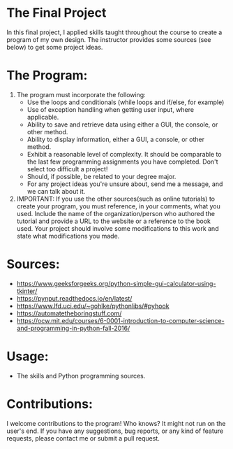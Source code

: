# The Final Project
In this final project, I applied skills taught throughout the course to create a program of my own design. The instructor provides some sources (see below) to get some project ideas. 
# The Program: 
1. The program must incorporate the following:
   * Use the loops and conditionals (while loops and if/else, for example)
   * Use of exception handling when getting user input, where applicable.
   * Ability to save and retrieve data using either a GUI, the console, or other method.
   * Ability to display information, either a GUI, a console, or other method.
   * Exhibit a reasonable level of complexity. It should be comparable to the last few programming assignments you have completed. Don't select too difficult a project!
   * Should, if possible, be related to your degree major.
   * For any project ideas you're unsure about, send me a message, and we can talk about it. 
3. IMPORTANT: If you use the other sources(such as online tutorials) to create your program, you must reference, in your comments, what you used. Include the name of the organization/person
   who authored the tutorial and provide a URL to the website or a reference to the book used. Your project should involve some modifications to this work and state what modifications you made.
# Sources:
   * https://www.geeksforgeeks.org/python-simple-gui-calculator-using-tkinter/ 
   * https://pynput.readthedocs.io/en/latest/ 
   * https://www.lfd.uci.edu/~gohlke/pythonlibs/#pyhook
   * https://automatetheboringstuff.com/
   * https://ocw.mit.edu/courses/6-0001-introduction-to-computer-science-and-programming-in-python-fall-2016/  
# Usage:
   * The skills and Python programming sources. 
# Contributions: 
I welcome contributions to the program! Who knows? It might not run on the user's end. If you have any suggestions, bug reports, or any kind of feature requests, please contact me or submit a pull request.
